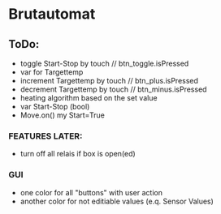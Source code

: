 # Brutautomat
## ToDo:
- toggle Start-Stop by touch // btn_toggle.isPressed
- var for Targettemp
- increment Targettemp by touch // btn_plus.isPressed
- decrement Targettemp by touch // btn_minus.isPressed
- heating algorithm based on the set value
- var Start-Stop (bool)
- Move.on() my Start=True

### FEATURES LATER:
- turn off all relais if box is open(ed)

### GUI
- one color for all "buttons" with user action
- another color for not editiable values (e.q. Sensor Values)
